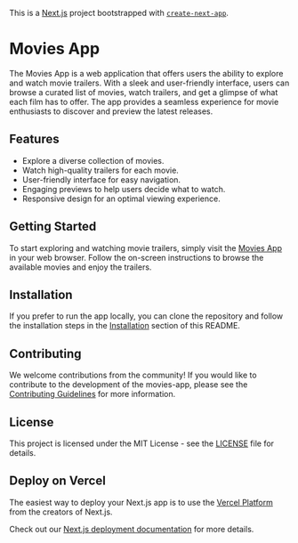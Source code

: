 This is a [Next.js](https://nextjs.org/) project bootstrapped with [`create-next-app`](https://github.com/vercel/next.js/tree/canary/packages/create-next-app).

# Movies App

The Movies App is a web application that offers users the ability to explore and watch movie trailers. With a sleek and user-friendly interface, users can browse a curated list of movies, watch trailers, and get a glimpse of what each film has to offer. The app provides a seamless experience for movie enthusiasts to discover and preview the latest releases.

## Features

- Explore a diverse collection of movies.
- Watch high-quality trailers for each movie.
- User-friendly interface for easy navigation.
- Engaging previews to help users decide what to watch.
- Responsive design for an optimal viewing experience.

## Getting Started

To start exploring and watching movie trailers, simply visit the [Movies App](https://movies-app-ten-xi.vercel.app/login) in your web browser. Follow the on-screen instructions to browse the available movies and enjoy the trailers.

## Installation

If you prefer to run the app locally, you can clone the repository and follow the installation steps in the [Installation](#installation) section of this README.

## Contributing

We welcome contributions from the community! If you would like to contribute to the development of the movies-app, please see the [Contributing Guidelines](CONTRIBUTING.md) for more information.

## License

This project is licensed under the MIT License - see the [LICENSE](LICENSE) file for details.

## Deploy on Vercel

The easiest way to deploy your Next.js app is to use the [Vercel Platform](https://vercel.com/new?utm_medium=default-template&filter=next.js&utm_source=create-next-app&utm_campaign=create-next-app-readme) from the creators of Next.js.

Check out our [Next.js deployment documentation](https://nextjs.org/docs/deployment) for more details.
